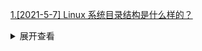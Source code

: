 [1.[2021-5-7] Linux 系统目录结构是什么样的？](https://github.com/HJY-xh/plantTrees/issues/221)

<details>
<summary>展开查看</summary>
<pre>

| 目录名称    | 介绍                                                                                                                                                                                                                                     |
| ----------- | ---------------------------------------------------------------------------------------------------------------------------------------------------------------------------------------------------------------------------------------- |
| /bin        | bin 是 Binary 的缩写, 这个目录存放着最经常使用的命令                                                                                                                                                                                     |
| /boot       | 这里存放的是启动 Linux 时使用的一些核心文件，包括一些连接文件以及镜像文件                                                                                                                                                                |
| /dev        | dev 是 Device(设备)的缩写, 该目录下存放的是 Linux 的外部设备，在 Linux 中访问设备的方式和访问文件的方式是相同的                                                                                                                          |
| /etc        | 这个目录用来存放所有的系统管理所需要的配置文件和子目录                                                                                                                                                                                   |
| /home       | 用户的主目录，在 Linux 中，每个用户都有一个自己的目录，一般该目录名是以用户的账号命名的                                                                                                                                                  |
| /lib        | 这个目录里存放着系统最基本的动态连接共享库，其作用类似于 Windows 里的 DLL 文件。几乎所有的应用程序都需要用到这些共享库                                                                                                                   |
| /lost+found | 这个目录一般情况下是空的，当系统非法关机后，这里就存放了一些文件                                                                                                                                                                         |
| /media      | linux 系统会自动识别一些设备，例如 U 盘、光驱等等，当识别后，linux 会把识别的设备挂载到这个目录下                                                                                                                                        |
| /mnt        | 系统提供该目录是为了让用户临时挂载别的文件系统的，我们可以将光驱挂载在/mnt/上，然后进入该目录就可以查看光驱里的内容了                                                                                                                    |
| /opt        | 这是给主机额外安装软件所摆放的目录。比如你安装一个 ORACLE 数据库则就可以放到这个目录下，默认是空的                                                                                                                                       |
| /proc       | 这个目录是一个虚拟的目录，它是系统内存的映射，我们可以通过直接访问这个目录来获取系统信息。这个目录的内容不在硬盘上而是在内存里，我们也可以直接修改里面的某些文件，比如可以通过下面的命令来屏蔽主机的 ping 命令，使别人无法 ping 你的机器 |
| /root       | 该目录为系统管理员，也称作超级权限者的用户主目录                                                                                                                                                                                         |
| /sbin       | s 就是 Super User 的意思，这里存放的是系统管理员使用的系统管理程序                                                                                                                                                                       |
| /selinux    | 这个目录是 Redhat/CentOS 所特有的目录，Selinux 是一个安全机制，类似于 windows 的防火墙，但是这套机制比较复杂，这个目录就是存放 selinux 相关的文件的                                                                                      |
| /srv        | 该目录存放一些服务启动之后需要提取的数据                                                                                                                                                                                                 |
| /sys        | 这是 linux2.6 内核的一个很大的变化。该目录下安装了 2.6 内核中新出现的一个文件系统 sysfs                                                                                                                                                  |
| sys/fs      | 按照设计，该目录使用来描述系统中所有的文件系统，包括文件系统本身和按照文件系统分类存放的已挂载点。                                                                                                                                       |
| /tmp        | 这个目录是用来存放一些临时文件的                                                                                                                                                                                                         |
| /usr        | 这是一个非常重要的目录，用户的很多应用程序和文件都放在这个目录下，类似于 windows 下的 program files 目录                                                                                                                                 |
| /usr/bin    | 系统用户使用的应用程序                                                                                                                                                                                                                   |
| /usr/sbin   | 超级用户使用的比较高级的管理程序和系统守护程序                                                                                                                                                                                           |
| /usr/src    | 内核源代码默认的放置目录                                                                                                                                                                                                                 |
| /var        | 这个目录中存放着在不断扩充着的东西，我们习惯将那些经常被修改的目录放在这个目录下。包括各种日志文件                                                                                                                                       |
| /run        | 是一个临时文件系统，存储系统启动以来的信息。当系统重启时，这个目录下的文件应该被删掉或清除。如果你的系统上有 /var/run 目录，应该让它指向 run                                                                                             |

</pre>
</details>
